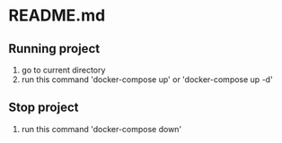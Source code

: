# README.md
## Running project
1. go to current directory
2. run this command 'docker-compose up' or 'docker-compose up -d'

## Stop project
1. run this command 'docker-compose down'